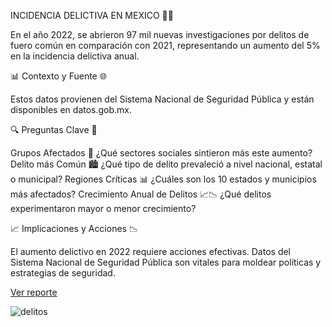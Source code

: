 INCIDENCIA DELICTIVA EN MEXICO 👮‍♂️

En el año 2022, se abrieron 97 mil nuevas investigaciones por delitos de fuero común en comparación con 2021, representando un aumento del 5% en la incidencia delictiva anual.

📊 Contexto y Fuente 🌐

Estos datos provienen del Sistema Nacional de Seguridad Pública y están disponibles en datos.gob.mx.

🔍 Preguntas Clave 🤔

Grupos Afectados 👥
¿Qué sectores sociales sintieron más este aumento?
Delito más Común 🏙️
¿Qué tipo de delito prevaleció a nivel nacional, estatal o municipal?
Regiones Críticas 📊
¿Cuáles son los 10 estados y municipios más afectados?
Crecimiento Anual de Delitos 📈📉
¿Qué delitos experimentaron mayor o menor crecimiento?

📈 Implicaciones y Acciones 📉

El aumento delictivo en 2022 requiere acciones efectivas. Datos del Sistema Nacional de Seguridad Pública son vitales para moldear políticas y estrategias de seguridad.

[Ver reporte](https://app.powerbi.com/view?r=eyJrIjoiMTY3MzU2ZTUtMmY1Ni00ZTUxLWE4NGQtZTVjMjNkN2I4NDk0IiwidCI6ImRmODY3OWNkLWE4MGUtNDVkOC05OWFjLWM4M2VkN2ZmOTVhMCJ9)

![delitos](https://github.com/ErnestRr/powerbi/assets/108312348/44212df1-5974-4747-9669-42c2a1d9d7ce)


